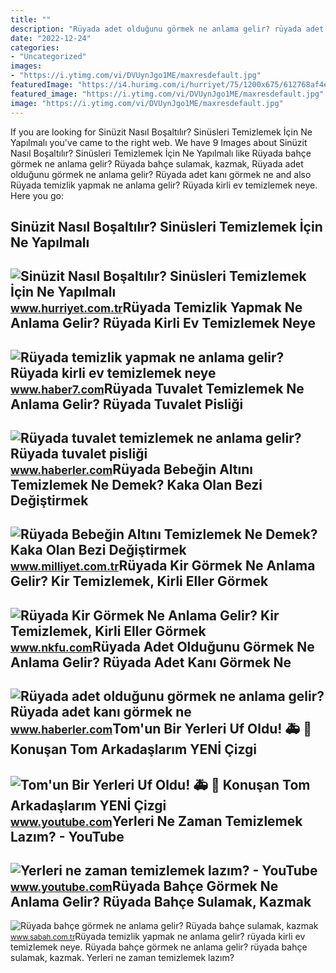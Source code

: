 ```yaml
---
title: ""
description: "Rüyada adet olduğunu görmek ne anlama gelir? rüyada adet kanı görmek ne"
date: "2022-12-24"
categories:
- "Uncategorized"
images:
- "https://i.ytimg.com/vi/DVUynJgo1ME/maxresdefault.jpg"
featuredImage: "https://i4.hurimg.com/i/hurriyet/75/1200x675/612768af4e3fe018544bfb35.jpg"
featured_image: "https://i.ytimg.com/vi/DVUynJgo1ME/maxresdefault.jpg"
image: "https://i.ytimg.com/vi/DVUynJgo1ME/maxresdefault.jpg"
---
```


If you are looking for Sinüzit Nasıl Boşaltılır? Sinüsleri Temizlemek İçin Ne Yapılmalı you've came to the right web. We have 9 Images about Sinüzit Nasıl Boşaltılır? Sinüsleri Temizlemek İçin Ne Yapılmalı like Rüyada bahçe görmek ne anlama gelir? Rüyada bahçe sulamak, kazmak, Rüyada adet olduğunu görmek ne anlama gelir? Rüyada adet kanı görmek ne and also Rüyada temizlik yapmak ne anlama gelir? Rüyada kirli ev temizlemek neye. Here you go:

Sinüzit Nasıl Boşaltılır? Sinüsleri Temizlemek İçin Ne Yapılmalı
----------------------------------------------------------------

 ![Sinüzit Nasıl Boşaltılır? Sinüsleri Temizlemek İçin Ne Yapılmalı](https://i4.hurimg.com/i/hurriyet/75/1200x675/612768af4e3fe018544bfb35.jpg) <small>www.hurriyet.com.tr</small>Rüyada Temizlik Yapmak Ne Anlama Gelir? Rüyada Kirli Ev Temizlemek Neye
-----------------------------------------------------------------------

 ![Rüyada temizlik yapmak ne anlama gelir? Rüyada kirli ev temizlemek neye](https://i20.haber7.net/resize/1280x720/haber/haber7/photos/2022/06/ruyada_temizlik_yapmak_ne_demek_ruyada_baskasinin_evini_temizlemek_neye_isaret_eder_1644388068_4207.jpg) <small>www.haber7.com</small>Rüyada Tuvalet Temizlemek Ne Anlama Gelir? Rüyada Tuvalet Pisliği
-----------------------------------------------------------------

 ![Rüyada tuvalet temizlemek ne anlama gelir? Rüyada tuvalet pisliği](https://i.hbrcdn.com/haber/2022/01/18/ruyada-tuvalet-temizlemek-ne-anlama-gelir-ruyada-14673652_2694_amp.jpg) <small>www.haberler.com</small>Rüyada Bebeğin Altını Temizlemek Ne Demek? Kaka Olan Bezi Değiştirmek
---------------------------------------------------------------------

 ![Rüyada Bebeğin Altını Temizlemek Ne Demek? Kaka Olan Bezi Değiştirmek](https://i2.milimaj.com/i/milliyet/75/0x410/5fe7dbd0adcdeb04f44fcd98.jpg) <small>www.milliyet.com.tr</small>Rüyada Kir Görmek Ne Anlama Gelir? Kir Temizlemek, Kirli Eller Görmek
---------------------------------------------------------------------

 ![Rüyada Kir Görmek Ne Anlama Gelir? Kir Temizlemek, Kirli Eller Görmek](https://www.nkfu.com/wp-content/uploads/2013/05/ruyada-kir.jpg) <small>www.nkfu.com</small>Rüyada Adet Olduğunu Görmek Ne Anlama Gelir? Rüyada Adet Kanı Görmek Ne
-----------------------------------------------------------------------

 ![Rüyada adet olduğunu görmek ne anlama gelir? Rüyada adet kanı görmek ne](https://i.hbrcdn.com/haber/2020/10/22/ruyada-adet-oldugunu-gormek-ne-anlama-gelir-13685251_7258_amp.jpg) <small>www.haberler.com</small>Tom'un Bir Yerleri Uf Oldu! 🚑 🤕 Konuşan Tom Arkadaşlarım YENİ Çizgi
-------------------------------------------------------------------

 ![Tom'un Bir Yerleri Uf Oldu! 🚑 🤕 Konuşan Tom Arkadaşlarım YENİ Çizgi](https://i.ytimg.com/vi/DVUynJgo1ME/maxresdefault.jpg) <small>www.youtube.com</small>Yerleri Ne Zaman Temizlemek Lazım? - YouTube
--------------------------------------------

 ![Yerleri ne zaman temizlemek lazım? - YouTube](https://i.ytimg.com/vi/f5OsLei9u7o/maxres2.jpg?sqp=-oaymwEoCIAKENAF8quKqQMcGADwAQH4Ac4FgAKACooCDAgAEAEYZSBhKFMwDw==&rs=AOn4CLDVHHOQX8Bv425EJV_XmGuav4UALA) <small>www.youtube.com</small>Rüyada Bahçe Görmek Ne Anlama Gelir? Rüyada Bahçe Sulamak, Kazmak
-----------------------------------------------------------------

 ![Rüyada bahçe görmek ne anlama gelir? Rüyada bahçe sulamak, kazmak](https://iasbh.tmgrup.com.tr/1d629f/752/395/0/59/720/437?u=https://isbh.tmgrup.com.tr/sbh/2021/09/10/ruyada-bahce-gormek-ne-anlama-gelir-ruyada-bahce-sulamak-ne-demek-1631260924505.jpg) <small>www.sabah.com.tr</small>Rüyada temizlik yapmak ne anlama gelir? rüyada kirli ev temizlemek neye. Rüyada bahçe görmek ne anlama gelir? rüyada bahçe sulamak, kazmak. Yerleri ne zaman temizlemek lazım?
